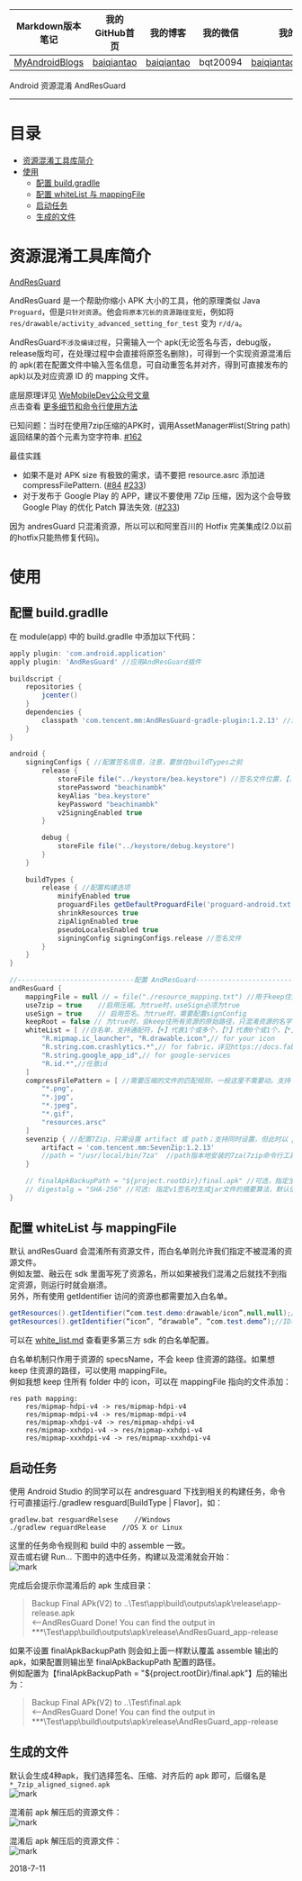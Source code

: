 | Markdown版本笔记 | 我的GitHub首页 | 我的博客 | 我的微信 | 我的邮箱 |  
| :------------: | :------------: | :------------: | :------------: | :------------: |  
| [MyAndroidBlogs][Markdown] | [baiqiantao][GitHub] | [baiqiantao][博客] | bqt20094 | baiqiantao@sina.com |  
  
[Markdown]:https://github.com/baiqiantao/MyAndroidBlogs  
[GitHub]:https://github.com/baiqiantao  
[博客]:http://www.cnblogs.com/baiqiantao/  
  
Android 资源混淆 AndResGuard  
***  
目录  
===  

- [资源混淆工具库简介](#资源混淆工具库简介)
- [使用](#使用)
	- [配置 build.gradlle](#配置-buildgradlle)
	- [配置 whiteList 与 mappingFile](#配置-whitelist-与-mappingfile)
	- [启动任务](#启动任务)
	- [生成的文件](#生成的文件)
  
# 资源混淆工具库简介  
[AndResGuard](https://github.com/shwenzhang/AndResGuard)  
  
AndResGuard 是一个帮助你缩小 APK 大小的工具，他的原理类似 Java `Proguard`，但是`只针对资源`。他会`将原本冗长的资源路径变短`，例如将 `res/drawable/activity_advanced_setting_for_test` 变为 `r/d/a`。  
  
AndResGuard`不涉及编译过程`，只需输入一个 apk(无论签名与否，debug版，release版均可，在处理过程中会直接将原签名删除)，可得到一个实现资源混淆后的 apk(若在配置文件中输入签名信息，可自动重签名并对齐，得到可直接发布的 apk)以及对应资源 ID 的 mapping 文件。  
  
底层原理详见 [WeMobileDev公众号文章](http://mp.weixin.qq.com/s?__biz=MzAwNDY1ODY2OQ==&mid=208135658&idx=1&sn=ac9bd6b4927e9e82f9fa14e396183a8f#rd)  
点击查看 [更多细节和命令行使用方法](https://github.com/shwenzhang/AndResGuard/blob/master/doc/how_to_work.zh-cn.md)  
  
已知问题：当时在使用7zip压缩的APK时，调用AssetManager#list(String path)返回结果的首个元素为空字符串. [#162](https://github.com/shwenzhang/AndResGuard/issues/162)  
  
最佳实践  
*   如果不是对 APK size 有极致的需求，请不要把 resource.asrc 添加进 compressFilePattern. ([#84](https://github.com/shwenzhang/AndResGuard/issues/84)  [#233](https://github.com/shwenzhang/AndResGuard/issues/233))  
*   对于发布于 Google Play 的 APP，建议不要使用 7Zip 压缩，因为这个会导致 Google Play 的优化 Patch 算法失效. ([#233](https://github.com/shwenzhang/AndResGuard/issues/233))  
  
因为 andresGuard 只混淆资源，所以可以和阿里百川的 Hotfix 完美集成(2.0以前的hotfix只能热修复代码)。  
  
# 使用  
## 配置 build.gradlle  
在 module(app) 中的 build.gradlle 中添加以下代码：  
```groovy  
apply plugin: 'com.android.application'  
apply plugin: 'AndResGuard' //应用AndResGuard插件  
  
buildscript {  
    repositories {  
        jcenter()  
    }  
    dependencies {  
        classpath 'com.tencent.mm:AndResGuard-gradle-plugin:1.2.13' //添加AndResGuard依赖  
    }  
}  
  
android {  
    signingConfigs { //配置签名信息，注意，要放在buildTypes之前  
        release {  
            storeFile file("../keystore/bea.keystore") //签名文件位置，【.】代表当前目录，【..】代表父目录  
            storePassword "beachinambk"  
            keyAlias "bea.keystore"  
            keyPassword "beachinambk"  
            v2SigningEnabled true  
        }  
  
        debug {  
            storeFile file("../keystore/debug.keystore")  
        }  
    }  
  
    buildTypes {  
        release { //配置构建选项  
            minifyEnabled true  
            proguardFiles getDefaultProguardFile('proguard-android.txt'), 'proguard-rules.pro'  
            shrinkResources true  
            zipAlignEnabled true  
            pseudoLocalesEnabled true  
            signingConfig signingConfigs.release //签名文件  
        }  
    }  
}  
  
//-----------------------------配置 AndResGuard-----------------------------  
andResGuard {  
    mappingFile = null // = file("./resource_mapping.txt") //用于keep住资源的路径的mapping文件所在路径  
    use7zip = true    //启用压缩。为true时，useSign必须为true  
    useSign = true    // 启用签名。为true时，需要配置signConfig  
    keepRoot = false // 为true时，会keep住所有资源的原始路径，只混淆资源的名字  
    whiteList = [ //白名单，支持通配符，【+】代表1个或多个，【?】代表0个或1个，【*】代表0个或多个  
        "R.mipmap.ic_launcher", "R.drawable.icon",// for your icon  
        "R.string.com.crashlytics.*",// for fabric，详见https://docs.fabric.io/android/crashlytics/build-tools.html  
        "R.string.google_app_id",// for google-services  
        "R.id.*",//任意id  
    ]  
    compressFilePattern = [ //需要压缩的文件的匹配规则，一般这里不需要动。支持 ? + * 通配符  
        "*.png",  
        "*.jpg",  
        "*.jpeg",  
        "*.gif",  
        "resources.arsc"  
    ]  
    sevenzip { //配置7Zip，只需设置 artifact 或 path；支持同时设置，但此时以 path 的值为优先  
        artifact = 'com.tencent.mm:SevenZip:1.2.13'   
        //path = "/usr/local/bin/7za"  //path指本地安装的7za(7zip命令行工具)  
    }  
  
    // finalApkBackupPath = "${project.rootDir}/final.apk" //可选，指定生成的apk的保存路径  
    // digestalg = "SHA-256" //可选: 指定v1签名时生成jar文件的摘要算法，默认值为“SHA-1”  
}  
```  
## 配置 whiteList 与 mappingFile  
默认 andResGuard 会混淆所有资源文件，而白名单则允许我们指定不被混淆的资源文件。  
例如友盟、融云在 sdk 里面写死了资源名，所以如果被我们混淆之后就找不到指定资源，则运行时就会崩溃。  
另外，所有使用 getIdentifier 访问的资源也都需要加入白名单。  
```java  
getResources().getIdentifier(“com.test.demo:drawable/icon”,null,null);//包名 : 资源文件夹名 / 资源名  
getResources().getIdentifier(“icon”, “drawable”, “com.test.demo”);//ID名，资源属性，包名  
```  
  
可以在 [white_list.md](https://github.com/shwenzhang/AndResGuard/blob/master/doc/white_list.md) 查看更多第三方 sdk 的白名单配置。  
  
白名单机制只作用于资源的 specsName，不会 keep 住资源的路径。如果想 keep 住资源的路径，可以使用 mappingFile。  
例如我想 keep 住所有 folder 中的 icon，可以在 mappingFile 指向的文件添加：  
```  
res path mapping:  
    res/mipmap-hdpi-v4 -> res/mipmap-hdpi-v4  
    res/mipmap-mdpi-v4 -> res/mipmap-mdpi-v4  
    res/mipmap-xhdpi-v4 -> res/mipmap-xhdpi-v4  
    res/mipmap-xxhdpi-v4 -> res/mipmap-xxhdpi-v4  
    res/mipmap-xxxhdpi-v4 -> res/mipmap-xxxhdpi-v4  
```  
  
## 启动任务  
使用 Android Studio 的同学可以在 andresguard 下找到相关的构建任务，命令行可直接运行./gradlew resguard[BuildType | Flavor]，如：  
```  
gradlew.bat resguardRelsese    //Windows  
./gradlew reguardRelease    //OS X or Linux  
```  
  
这里的任务命令规则和 build 中的 assemble 一致。  
双击或右键 Run... 下图中的选中任务，构建以及混淆就会开始：  
![mark](http://phz2kt37i.bkt.clouddn.com/blog/181125/5ac6LLfgKC.png?imageslim)  
  
完成后会提示你混淆后的 apk 生成目录：  
> Backup Final APk(V2) to ..\Test\app\build\outputs\apk\release\app-release.apk  
<--AndResGuard Done! You can find the output in ***\Test\app\build\outputs\apk\release\AndResGuard_app-release  
  
如果不设置 finalApkBackupPath 则会如上面一样默认覆盖 assemble 输出的apk，如果配置则输出至 finalApkBackupPath 配置的路径。  
例如配置为【finalApkBackupPath = "${project.rootDir}/final.apk"】后的输出为：  
> Backup Final APk(V2) to ..\Test\final.apk  
<--AndResGuard Done! You can find the output in ***\Test\app\build\outputs\apk\release\AndResGuard_app-release  
  
## 生成的文件  
默认会生成4种apk，我们选择签名、压缩、对齐后的 apk 即可，后缀名是`*_7zip_aligned_signed.apk`  
![mark](http://phz2kt37i.bkt.clouddn.com/blog/181125/CcHHB5hFFk.png?imageslim)  
  
混淆前 apk 解压后的资源文件：  
![mark](http://phz2kt37i.bkt.clouddn.com/blog/181125/hlffi30l68.png?imageslim)  
  
混淆后 apk 解压后的资源文件：  
![mark](http://phz2kt37i.bkt.clouddn.com/blog/181125/m8aiigIjij.png?imageslim)  
  
2018-7-11  

